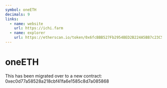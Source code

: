 ```yaml
---
symbol: oneETH
decimals: 9
links:
  - name: website
    url: https://ichi.farm
  - name: explorer
    url: https://etherscan.io/token/0x6fcBBB527Fb2954BED2B224A5BB7c23C5AeEb6E1
---
```


# oneETH

This has been migrated over to a new contract: 0xec0d77a58528a218cbf41fa6e1585c8d7a085868
